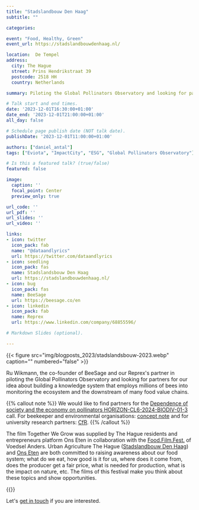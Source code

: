 ```yaml
---
title: "Stadslandbouw Den Haag"
subtitle: ""

categories:

event: "Food, Healthy, Green" 
event_url: https://stadslandbouwdenhaag.nl/

location:  De Tempel
address:
  city: The Hague
  street: Prins Hendrikstraat 39
  postcode: 2518 HH
  country: Netherlands

summary: Piloting the Global Pollinators Observatory and looking for partners for our idea about building a knowledge system that employs millions of bees into monitoring the ecosystem and the downstream of many food value chains. 

# Talk start and end times.
date: '2023-12-01T16:30:00+01:00'
date_end: '2023-12-01T21:00:00+01:00'
all_day: false

# Schedule page publish date (NOT talk date).
publishDate: '2023-12-01T11:00:00+01:00'

authors: ["daniel_antal"]
tags: ["Eviota", "ImpactCity", "ESG", "Global Pollinators Observatory"]

# Is this a featured talk? (true/false)
featured: false

image:
  caption: ''
  focal_point: Center
  preview_only: true

url_code: ''
url_pdf: ''
url_slides: ''
url_video: ''

links:
- icon: twitter
  icon_pack: fab
  name: "@dataandlyrics"
  url: https://twitter.com/dataandlyrics
- icon: seedling
  icon_pack: fas
  name: Stadslandsbouw Den Haag
  url: https://stadslandbouwdenhaag.nl/
- icon: bug
  icon_pack: fas
  name: BeeSage
  url: https://beesage.co/en
- icon: linkedin
  icon_pack: fab
  name: Reprex
  url: https://www.linkedin.com/company/68855596/

# Markdown Slides (optional).

---
```


<td style="text-align: center;">{{< figure src="img/blogposts_2023/stadslandsbouw-2023.webp" caption="" numbered="false" >}}</td>

Ru Wikmann, the co-founder of BeeSage and our Reprex's partner in piloting the Global Pollinators Observatory and looking for partners for our idea about building a knowledge system that employs millions of bees into monitoring the ecosystem and the downstream of many food value chains. 

{{% callout note %}}
We would like to find partners for the [Dependence of society and the economy on pollinators
HORIZON-CL6-2024-BIODIV-01-3](https://ec.europa.eu/info/funding-tenders/opportunities/portal/screen/opportunities/topic-details/horizon-cl6-2024-biodiv-01-3) call.
For beekeeper and environmental organisations: [concept note](https://reprex.nl/documents/pollinators/BeeSage_Reprex_Horizon_Europe_for_associations.pdf) and for university research partners: [CfR](https://reprex.nl/documents/pollinators/BeeSage_Reprex_Horizon_Europe_for_universities.pdf).
{{% /callout %}}

The film Together We Grow was supplied by The Hague residents and entrepreneurs platform Ons Eten in collaboration with the [Food.Film.Fest.](https://www.voedselanders.nl/foodfilmfest2023/) of Voedsel Anders. Urban Agriculture The Hague ([Stadslandbouw Den Haag](https://stadslandbouwdenhaag.nl/)) and [Ons Eten](https://ons-eten.nl/) are both committed to raising awareness about our food system; what do we eat, how good is it for us, where does it come from, does the producer get a fair price, what is needed for production, what is the impact on nature, etc. The films of this festival make you think about these topics and show opportunities.

{{<youtube CiIroOe584I>}}

Let's [get in touch](https://reprex.nl/contact/) if you are interested.




